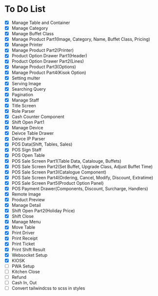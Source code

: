 # To Do List

- [x] Manage Table and Container
- [x] Manage Category
- [x] Manage Buffet Class
- [x] Manage Product Part1(Image, Category, Name, Buffet Class, Pricing)
- [x] Manage Printer
- [x] Manage Product Part2(Printer)
- [x] Product Option Drawer Part1(Header)
- [x] Product Option Drawer Part2(Lines)
- [x] Manage Product Part3(Options)
- [x] Manage Product Part4(Kisok Option)
- [x] Setting multer
- [x] Serving Image
- [x] Searching Query
- [x] Pagination
- [x] Manage Staff
- [x] Title Screen
- [x] Role Parser
- [x] Cash Counter Component
- [x] Shift Open Part1
- [x] Manage Device
- [x] Deivce Table Drawer
- [x] Deivce IP Parser
- [x] POS Data(Shift, Tables, Sales)
- [x] POS Sign Staff
- [x] POS Open Table
- [x] POS Sale Screen Part1(Table Data, Catalouge, Buffets)
- [x] POS Sale Screen Part2(Set Buffet, Upgrade Class, Adjust Buffet Time)
- [x] POS Sale Screen Part3(Catalogue Component)
- [x] POS Sale Screen Part4(Ordering, Cancel, Modify, Discount, Extratime)
- [x] POS Sale Screen Part5(Product Option Panel)
- [x] POS Payment Drawer(Components, Discount, Surcharge, Handlers)
- [x] Remote Image
- [x] Product Preview
- [x] Manage Detail
- [x] Shift Open Part2(Holiday Price)
- [x] Shift Close
- [x] Manage Menu
- [x] Move Table
- [x] Print Driver
- [x] Print Receipt
- [x] Print Ticket
- [x] Print Shift Result
- [x] Websocket Setup
- [x] KIOSK
- [ ] PWA Setup
- [ ] Kitchen Close
- [ ] Refund
- [ ] Cash In, Out
- [ ] Convert tailwindcss to scss in styles
